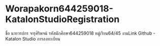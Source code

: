 # Worapakorn644259018-KatalonStudioRegistration
 ชื่อ นายวรปกร จารุศิริพจน์ รหัสนักศึกษา644259018 หมู่เรียน64/45 งานLink Github - Katalon Studio การลงทะเบียน
